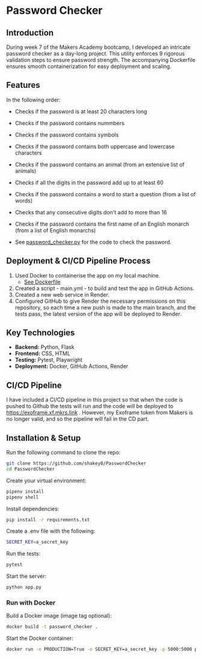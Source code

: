 # Password Checker



## Introduction

During week 7 of the Makers Academy bootcamp, I developed an intricate password checker as a day-long project. This utility enforces 9 rigorous validation steps to ensure password strength. The accompanying Dockerfile ensures smooth containerization for easy deployment and scaling.

## Features

In the following order:
- Checks if the password is at least 20 characters long
- Checks if the password contains nummbers
- Checks if the password contains symbols
- Checks if the password contains both uppercase and lowercase characters
- Checks if the password contains an animal (from an extensive list of animals)
- Checks if all the digits in the password add up to at least 60
- Checks if the password contains a word to start a question (from a list of words)
- Checks that any consecutive digits don't add to more than 16
- Checks if the password contains the first name of an English monarch (from a list of English monarchs)

- See [password_checker.py](https://github.com/shakey0/PasswordChecker/blob/main/lib/password_checker.py) for the code to check the password.

## Deployment & CI/CD Pipeline Process

1. Used Docker to containerise the app on my local machine.
    - [See Dockerfile](https://github.com/shakey0/PasswordChecker/blob/main/Dockerfile)
2. Created a script - main.yml - to build and test the app in GitHub Actions.
3. Created a new web service in Render.
4. Configured GitHub to give Render the necessary permissions on this repository, so each time a new push is made to the main branch, and the tests pass, the latest version of the app will be deployed to Render.

## Key Technologies

- **Backend:** Python, Flask
- **Frontend:** CSS, HTML
- **Testing:** Pytest, Playwright
- **Deployment:** Docker, GitHub Actions, Render

## CI/CD Pipeline

I have included a CI/CD pipeline in this project so that when the code is pushed to Github the tests will run and the code will be deployed to https://exoframe.xf.mkrs.link . However, my Exoframe token from Makers is no longer valid, and so the pipeline will fail in the CD part.

## Installation & Setup

Run the following command to clone the repo:
```bash
git clone https://github.com/shakey0/PasswordChecker
cd PasswordChecker
```

Create your virtual environment:
```bash
pipenv install
pipenv shell
```

Install dependencies:
```bash
pip install -r requirements.txt
```

Create a .env file with the following:
```bash
SECRET_KEY=a_secret_key
```

Run the tests:
```bash
pytest
```

Start the server:
```bash
python app.py
```

### Run with Docker

Build a Docker image (image tag optional):
```bash
docker build -t password_checker .
```

Start the Docker container:
```bash
docker run -e PRODUCTION=True -e SECRET_KEY=a_secret_key -p 5000:5000 password_checker
```